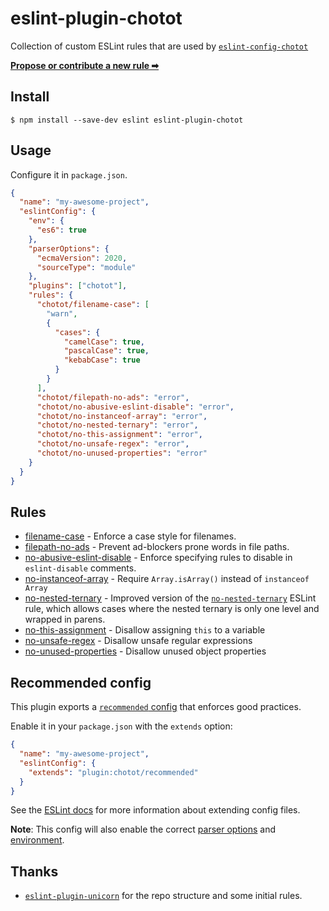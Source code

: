 # eslint-plugin-chotot

Collection of custom ESLint rules that are used by [`eslint-config-chotot`](https://github.com/chototoss/chotot-web-standards)

[**Propose or contribute a new rule ➡**](.github/contributing.md)

## Install

```console
$ npm install --save-dev eslint eslint-plugin-chotot
```

## Usage

Configure it in `package.json`.

```json
{
  "name": "my-awesome-project",
  "eslintConfig": {
    "env": {
      "es6": true
    },
    "parserOptions": {
      "ecmaVersion": 2020,
      "sourceType": "module"
    },
    "plugins": ["chotot"],
    "rules": {
      "chotot/filename-case": [
        "warn",
        {
          "cases": {
            "camelCase": true,
            "pascalCase": true,
            "kebabCase": true
          }
        }
      ],
      "chotot/filepath-no-ads": "error",
      "chotot/no-abusive-eslint-disable": "error",
      "chotot/no-instanceof-array": "error",
      "chotot/no-nested-ternary": "error",
      "chotot/no-this-assignment": "error",
      "chotot/no-unsafe-regex": "error",
      "chotot/no-unused-properties": "error"
    }
  }
}
```

## Rules

- [filename-case](docs/rules/filename-case.md) - Enforce a case style for filenames.
- [filepath-no-ads](docs/rules/filepath-no-ads.md) - Prevent ad-blockers prone words in file paths.
- [no-abusive-eslint-disable](docs/rules/no-abusive-eslint-disable.md) - Enforce specifying rules to disable in `eslint-disable` comments.
- [no-instanceof-array](docs/rules/no-instanceof-array.md) - Require `Array.isArray()` instead of `instanceof Array`
- [no-nested-ternary](docs/rules/no-nested-ternary.md) - Improved version of the [`no-nested-ternary`](https://eslint.org/docs/rules/no-nested-ternary) ESLint rule, which allows cases where the nested ternary is only one level and wrapped in parens.
- [no-this-assignment](docs/rules/no-this-assignment.md) - Disallow assigning `this` to a variable
- [no-unsafe-regex](docs/rules/no-unsafe-regex.md) - Disallow unsafe regular expressions
- [no-unused-properties](docs/rules/no-unused-properties.md) - Disallow unused object properties

## Recommended config

This plugin exports a [`recommended` config](index.js) that enforces good practices.

Enable it in your `package.json` with the `extends` option:

```json
{
  "name": "my-awesome-project",
  "eslintConfig": {
    "extends": "plugin:chotot/recommended"
  }
}
```

See the [ESLint docs](https://eslint.org/docs/user-guide/configuring#extending-configuration-files) for more information about extending config files.

**Note**: This config will also enable the correct [parser options](https://eslint.org/docs/user-guide/configuring#specifying-parser-options) and [environment](https://eslint.org/docs/user-guide/configuring#specifying-environments).

## Thanks

- [`eslint-plugin-unicorn`](https://github.com/sindresorhus/eslint-plugin-unicorn) for the repo structure and some initial rules.
